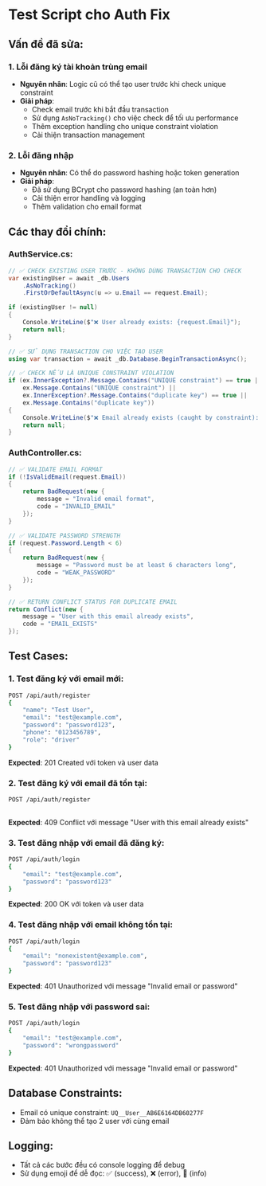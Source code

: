 # Test Script cho Auth Fix

## Vấn đề đã sửa:

### 1. **Lỗi đăng ký tài khoản trùng email**
- **Nguyên nhân**: Logic cũ có thể tạo user trước khi check unique constraint
- **Giải pháp**: 
  - Check email trước khi bắt đầu transaction
  - Sử dụng `AsNoTracking()` cho việc check để tối ưu performance
  - Thêm exception handling cho unique constraint violation
  - Cải thiện transaction management

### 2. **Lỗi đăng nhập**
- **Nguyên nhân**: Có thể do password hashing hoặc token generation
- **Giải pháp**: 
  - Đã sử dụng BCrypt cho password hashing (an toàn hơn)
  - Cải thiện error handling và logging
  - Thêm validation cho email format

## Các thay đổi chính:

### AuthService.cs:
```csharp
// ✅ CHECK EXISTING USER TRƯỚC - KHÔNG DÙNG TRANSACTION CHO CHECK
var existingUser = await _db.Users
    .AsNoTracking()
    .FirstOrDefaultAsync(u => u.Email == request.Email);

if (existingUser != null)
{
    Console.WriteLine($"❌ User already exists: {request.Email}");
    return null;
}

// ✅ SỬ DỤNG TRANSACTION CHO VIỆC TẠO USER
using var transaction = await _db.Database.BeginTransactionAsync();

// ✅ CHECK NẾU LÀ UNIQUE CONSTRAINT VIOLATION
if (ex.InnerException?.Message.Contains("UNIQUE constraint") == true || 
    ex.Message.Contains("UNIQUE constraint") ||
    ex.InnerException?.Message.Contains("duplicate key") == true ||
    ex.Message.Contains("duplicate key"))
{
    Console.WriteLine($"❌ Email already exists (caught by constraint): {request.Email}");
    return null;
}
```

### AuthController.cs:
```csharp
// ✅ VALIDATE EMAIL FORMAT
if (!IsValidEmail(request.Email))
{
    return BadRequest(new { 
        message = "Invalid email format",
        code = "INVALID_EMAIL"
    });
}

// ✅ VALIDATE PASSWORD STRENGTH
if (request.Password.Length < 6)
{
    return BadRequest(new { 
        message = "Password must be at least 6 characters long",
        code = "WEAK_PASSWORD"
    });
}

// ✅ RETURN CONFLICT STATUS FOR DUPLICATE EMAIL
return Conflict(new { 
    message = "User with this email already exists",
    code = "EMAIL_EXISTS"
});
```

## Test Cases:

### 1. Test đăng ký với email mới:
```bash
POST /api/auth/register
{
    "name": "Test User",
    "email": "test@example.com",
    "password": "password123",
    "phone": "0123456789",
    "role": "driver"
}
```
**Expected**: 201 Created với token và user data

### 2. Test đăng ký với email đã tồn tại:
```bash
POST /api/auth/register
 
```
**Expected**: 409 Conflict với message "User with this email already exists"

### 3. Test đăng nhập với email đã đăng ký:
```bash
POST /api/auth/login
{
    "email": "test@example.com",
    "password": "password123"
}
```
**Expected**: 200 OK với token và user data

### 4. Test đăng nhập với email không tồn tại:
```bash
POST /api/auth/login
{
    "email": "nonexistent@example.com",
    "password": "password123"
}
```
**Expected**: 401 Unauthorized với message "Invalid email or password"

### 5. Test đăng nhập với password sai:
```bash
POST /api/auth/login
{
    "email": "test@example.com",
    "password": "wrongpassword"
}
```
**Expected**: 401 Unauthorized với message "Invalid email or password"

## Database Constraints:
- Email có unique constraint: `UQ__User__AB6E6164DB60277F`
- Đảm bảo không thể tạo 2 user với cùng email

## Logging:
- Tất cả các bước đều có console logging để debug
- Sử dụng emoji để dễ đọc: ✅ (success), ❌ (error), 🔸 (info)